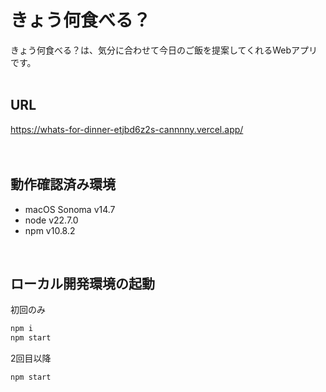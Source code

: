 # きょう何食べる？
きょう何食べる？は、気分に合わせて今日のご飯を提案してくれるWebアプリです。
<br>
<br>

## URL
https://whats-for-dinner-etjbd6z2s-cannnny.vercel.app/
<br>
<br>
<br>

## 動作確認済み環境
* macOS Sonoma v14.7
* node v22.7.0
* npm v10.8.2
<br>

## ローカル開発環境の起動
初回のみ
```bash
npm i
npm start
```
2回目以降
```bash
npm start
```
